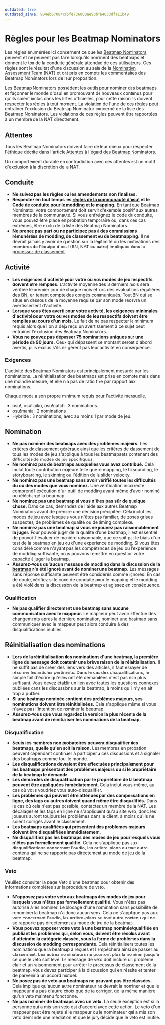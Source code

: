 ```yaml
---
outdated: true
outdated_since: 904eb67084cd5fe736008ae93bfa4033dfa11b49
---
```


# Règles pour les Beatmap Nominators

Les règles énumérées ici concernent ce que les [Beatmap Nominators](/wiki/People/The_Team/Beatmap_Nominators) peuvent et ne peuvent pas faire lorsqu'ils nominent des beatmaps et donnent le ton de la conduite générale attendue de ces utilisateurs. Ces règles sont le résultat d'une discussion au sein de la [Nomination Assessment Team](/wiki/People/The_Team/Nomination_Assessment_Team) (NAT) et ont pris en compte les commentaires des Beatmap Nominators lors de leur proposition.

Les Beatmap Nominators possèdent les outils pour nominer des beatmaps et façonner le monde d'osu! en promouvant de nouveaux contenus pour qu'ils soient inclus dans les listes officielles, pour cette raison ils doivent respecter les règles à tout moment. La violation de l'une de ces règles peut entraîner l'exclusion du Beatmap Nominator concerné de la liste des Beatmap Nominators. Les violations de ces règles peuvent être rapportées à un membre de la NAT directement.

## Attentes

Tous les Beatmap Nominators doivent faire de leur mieux pour respecter l'éthique décrite dans l'article [Attentes à l'égard des Beatmap Nominators](/wiki/People/The_Team/Beatmap_Nominators/Expectations).

Un comportement durable en contradiction avec ces attentes est un motif d'exclusion à la discrétion de la NAT.

## Conduite

- **Ne suivez pas les règles ou les amendements non finalisés.**
- **Respectez en tout temps les [règles de la communauté d'osu!](/wiki/Rules) et le [Code de conduite pour le modding et le mapping](/wiki/Rules/Code_of_Conduct_for_Modding_and_Mapping).** En tant que Beatmap Nominator, votre comportement doit servir d'exemple positif aux autres membres de la communauté. Si vous enfreignez le code de conduite, vous pouvez être placé en probation temporaire ou, dans des cas extrêmes, être exclu de la liste des Beatmap Nominators.
- **Ne prenez pas part ou ne participez pas à des commissions rémunérées de modding, de classement ou de beatmapping.** Il ne devrait jamais y avoir de question sur la légitimité ou les motivations des membres de l'équipe d'osu! (BN, NAT ou autre) impliqués dans le [processus de classement](/wiki/Beatmap_ranking_procedure).

## Activité

- **Les exigences d'activité pour votre ou vos modes de jeu respectifs doivent être remplies.** L'activité moyenne des 3 derniers mois sera vérifiée le premier jour de chaque mois et lors des évaluations régulières des BN, en tenant compte des congés communiqués. Tout BN qui se situe en dessous de la moyenne requise par son mode recevra un avertissement d'activité.
- **Lorsque vous êtes averti pour votre activité, les exigences minimales d'activité pour votre ou vos modes de jeu respectifs doivent être remplies au cours d'un mois.** Le fait de ne pas respecter le minimum requis alors que l'on a déjà reçu un avertissement à ce sujet peut entraîner l'exclusion des Beatmap Nominators.
- **Vous ne pouvez pas dépasser 75 nominations uniques sur une période de 90 jours.** Ceux qui dépassent ce montant seront d'abord avertis, puis exclus s'ils ne gèrent pas leur activité en conséquence.

### Exigences

L'activité des Beatmap Nominators est principalement mesurée par les nominations. La réinitialisation des beatmaps est prise en compte mais dans une moindre mesure, et elle n'a pas de ratio fixe par rapport aux nominations.

Chaque mode a son propre minimum requis pour l'activité mensuelle.

- osu!, osu!taiko, osu!catch : 3 nominations.
- osu!mania : 2 nominations.
- Hybride : 3 nominations, avec au moins 1 par mode de jeu.

## Nomination

- **Ne pas nominer des beatmaps avec des problèmes majeurs.** Les [critères de classement généraux](/wiki/Ranking_Criteria) ainsi que les critères de classement de tous les modes de jeu s'applique à tous les beatmapsets contenant des difficultés de modes de jeu spécifiques.
- **Ne nominez pas de beatmaps auxquelles vous avez contribué.** Cela inclut toute contribution majeure telle que le mapping, le hitsounding, le storyboarding, le skinning ou l'édition de la slider velocity.
- **Ne nominez pas une beatmap sans avoir vérifié toutes les difficultés du ou des modes que vous nominez.** Une vérification incorrecte comprend l'exécution d'un outil de modding avant même d'avoir nominé ou téléchargé la beatmap.
- **Ne nominez pas une beatmap si vous n'êtes pas sûr de quelque chose.** Dans ce cas, demandez de l'aide aux autres Beatmap Nominators avant de prendre une décision précipitée. Cela inclut les modes de jeu avec lesquels vous n'êtes pas familier, de zones grises suspectes, de problèmes de qualité ou de timing complexe.
- **Ne nominez pas une beatmap si vous ne pouvez pas raisonnablement la juger.** Pour pouvoir juger de la qualité d'une beatmap, il est essentiel de pouvoir l'évaluer de manière raisonnable, que ce soit par le biais d'un test de la beatmap en jeu ou d'une expérience de modding. Si vous êtes considéré comme n'ayant pas les compétences de jeu ou l'expérience de modding suffisante, nous pouvons remettre en question votre capacité à juger la beatmap.
- **Assurez-vous qu'aucun message de modding dans la [discussion de la beatmap](/wiki/Beatmap_discussion) n'a été ignoré avant de nominer une beatmap.** Les messages sans réponse suffisante peuvent être considérés comme ignorés. En cas de doute, vérifiez si le code de conduite pour le mapping et le modding a été violé dans la discussion de la beatmap et agissez en conséquence.

### Qualification

- **Ne pas qualifier directement une beatmap sans aucune communication avec le mappeur.** Le mappeur peut avoir effectué des changements après la dernière nomination, nominer une beatmap sans communiquer avec le mappeur peut alors conduire à des disqualifications inutiles.

## Réinitialisation des nominations

- **Lors de la réinitialisation des nominations d'une beatmap, la première ligne du message doit contenir une brève raison de la réinitialisation.** Il ne suffit pas de créer des liens vers des articles, il faut essayer de résumer les articles pertinents. Dans le cas des disqualifications, le simple fait d'écrire qu'elles ont été demandées n'est pas non plus suffisant. Vous devez établir un lien avec toutes les questions connexes publiées dans les discussions sur la beatmap, à moins qu'il n'y en ait trop à publier.
- **Si une beatmap nominée contient des problèmes majeurs, ses nominations doivent être réinitialisées.** Cela s'applique même si vous n'avez pas l'intention de nominer la beatmap.
- **Assurez-vous que vous regardez la version la plus récente de la beatmap avant de réinitialiser les nominations de la beatmap.**

### Disqualification

- **Seuls les membres non probatoires peuvent disqualifier des beatmaps, quelle qu'en soit la raison.** Les membres en probation peuvent cependant continuer à participer à ces discussions et à signaler des beatmaps comme tout le monde.
- **Les disqualifications devraient être effectuées principalement pour les beatmaps présentant des problèmes majeurs ou si le propriétaire de la beatmap le demande.**
- **Les demandes de disqualification par le propriétaire de la beatmap peuvent être appliquées immédiatement.** Cela inclut vous-même, au cas où vous voudriez vous auto-disqualifier.
- **Les problèmes qui peuvent être atténués par des compensations en ligne, des tags ou autres doivent quand même être disqualifiés.** Dans le cas où cela n'est pas possible, contactez un membre de la NAT. Les décalages et les tags en ligne ne s'appliquent qu'au site web, donc les joueurs auront toujours les problèmes dans le client, à moins qu'ils ne soient corrigés avant le classement.
- **Les beatmaps qualifiées qui présentent des problèmes majeurs doivent être disqualifiées immédiatement.**
- **Ne disqualifiez pas les beatmaps des modes de jeu pour lesquels vous n'êtes pas formellement qualifié.** Cela ne s'applique pas aux disqualifications concernant l'audio, les arrière-plans ou tout autre contenu qui ne se rapporte pas directement au mode de jeu de la beatmap.

### Veto

Veuillez consulter la page [Veto d'une beatmap](/wiki/People/The_Team/Beatmap_Nominators/Beatmap_Veto) pour obtenir des informations complètes sur la procédure de veto.

- **N'opposez pas votre veto aux beatmaps des modes de jeu pour lesquels vous n'êtes pas formellement qualifié.** Vous n'êtes pas autorisé à les nominer. Le blocage d'une nomination sans possibilité de renominer la beatmap n'a donc aucun sens. Cela ne s'applique pas aux veto concernant l'audio, les arrière-plans ou tout autre contenu qui ne se rapporte pas directement au mode de jeu de la beatmap.
- **Vous pouvez opposer votre veto à une beatmap nominée/qualifiée en publiant les problèmes qui, selon vous, doivent être résolus avant d'atteindre la catégorie classée, sous la forme de problèmes dans la discussion de modding correspondante.** Cela réinitialisera toutes les nominations que la beatmap a reçues et l'empêchera ainsi de passer au classement. Les autres nominateurs ne pourront plus la nominer jusqu'à ce que le veto soit levé. Le message de veto doit inclure un problème clair et un raisonnement pour arrêter le processus de classement de la beatmap. Vous devez participer à la discussion qui en résulte et tenter de parvenir à un accord mutuel.
- **Ne posez pas de veto aux beatmaps ne pouvant pas être classées.** Cela implique qu'aucun autre nominateur ne devrait la nominer et que le mappeur n'a pas d'autre choix que de la corriger, de la même manière qu'un veto maintenu fonctionne.
- **Ne pas nominer de beatmaps avec un veto.** La seule exception est si la personne qui a mis son veto est d'accord avec cette action. Le veto d'un mappeur peut être rejeté si le mappeur ou le nominateur qui a mis son veto demande une médiation et que le jury décide que le veto est inutile.
